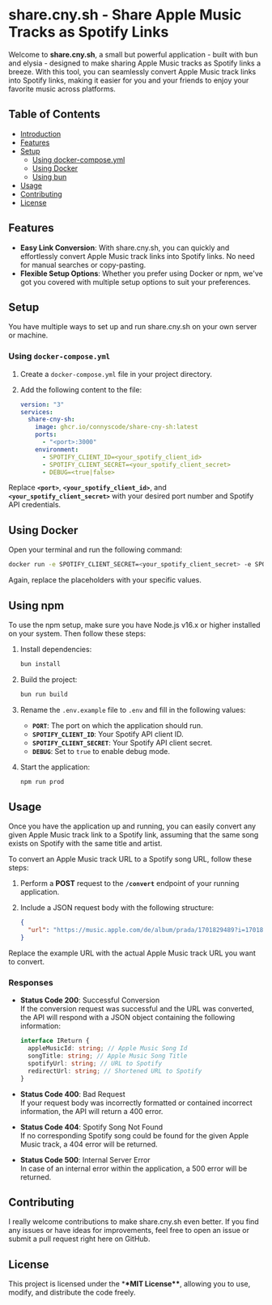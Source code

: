 # share.cny.sh - Share Apple Music Tracks as Spotify Links

Welcome to **share.cny.sh**, a small but powerful application - built with bun and elysia - designed to make sharing Apple Music tracks as Spotify links a breeze. With this tool, you can seamlessly convert Apple Music track links into Spotify links, making it easier for you and your friends to enjoy your favorite music across platforms.

## Table of Contents

- [Introduction](#sharecnysh)
- [Features](#features)
- [Setup](#setup)
  - [Using docker-compose.yml](#using-docker-composeyml)
  - [Using Docker](#using-docker)
  - [Using bun](#using-npm)
- [Usage](#usage)
- [Contributing](#contributing)
- [License](#license)

## Features

- **Easy Link Conversion**: With share.cny.sh, you can quickly and effortlessly convert Apple Music track links into Spotify links. No need for manual searches or copy-pasting.
- **Flexible Setup Options**: Whether you prefer using Docker or npm, we've got you covered with multiple setup options to suit your preferences.

## Setup

You have multiple ways to set up and run share.cny.sh on your own server or machine.

### Using `docker-compose.yml`

1. Create a `docker-compose.yml` file in your project directory.
2. Add the following content to the file:

   ```yaml
   version: "3"
   services:
     share-cny-sh:
       image: ghcr.io/connyscode/share-cny-sh:latest
       ports:
         - "<port>:3000"
       environment:
         - SPOTIFY_CLIENT_ID=<your_spotify_client_id>
         - SPOTIFY_CLIENT_SECRET=<your_spotify_client_secret>
         - DEBUG=<true|false>
   ```

Replace **`<port>`**, **`<your_spotify_client_id>`**, and **`<your_spotify_client_secret>`** with your desired port number and Spotify API credentials.

## Using Docker

Open your terminal and run the following command:

```bash
docker run -e SPOTIFY_CLIENT_SECRET=<your_spotify_client_secret> -e SPOTIFY_CLIENT_ID=<your_spotify_client_id> -p <port>:3000 ghcr.io/connyscode/share-cny-sh:latest
```

Again, replace the placeholders with your specific values.

## Using npm

To use the npm setup, make sure you have Node.js v16.x or higher installed on your system. Then follow these steps:

1. Install dependencies:

   ```bash
   bun install
   ```

2. Build the project:

   ```bash
   bun run build
   ```

3. Rename the `.env.example` file to `.env` and fill in the following values:

   - **`PORT`**: The port on which the application should run.
   - **`SPOTIFY_CLIENT_ID`**: Your Spotify API client ID.
   - **`SPOTIFY_CLIENT_SECRET`**: Your Spotify API client secret.
   - **`DEBUG`**: Set to `true` to enable debug mode.

4. Start the application:
   ```bash
   npm run prod
   ```

## Usage

Once you have the application up and running, you can easily convert any given Apple Music track link to a Spotify link, assuming that the same song exists on Spotify with the same title and artist.

To convert an Apple Music track URL to a Spotify song URL, follow these steps:

1. Perform a **POST** request to the **`/convert`** endpoint of your running application.
2. Include a JSON request body with the following structure:

   ```json
   {
     "url": "https://music.apple.com/de/album/prada/1701829489?i=1701829495&l=en-GB"
   }
   ```

Replace the example URL with the actual Apple Music track URL you want to convert.

### Responses

- **Status Code 200**: Successful Conversion  
  If the conversion request was successful and the URL was converted, the API will respond with a JSON object containing the following information:

  ```ts
  interface IReturn {
    appleMusicId: string; // Apple Music Song Id
    songTitle: string; // Apple Music Song Title
    spotifyUrl: string; // URL to Spotify
    redirectUrl: string; // Shortened URL to Spotify
  }
  ```

- **Status Code 400**: Bad Request  
  If your request body was incorrectly formatted or contained incorrect information, the API will return a 400 error.

- **Status Code 404**: Spotify Song Not Found  
  If no corresponding Spotify song could be found for the given Apple Music track, a 404 error will be returned.

- **Status Code 500**: Internal Server Error  
  In case of an internal error within the application, a 500 error will be returned.

## Contributing

I really welcome contributions to make share.cny.sh even better. If you find any issues or have ideas for improvements, feel free to open an issue or submit a pull request right here on GitHub.

## License

This project is licensed under the \***\*MIT License\*\***, allowing you to use, modify, and distribute the code freely.
